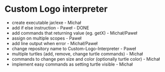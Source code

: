 # Custom Logo interpreter

- create executable jar/exe - Michał
- add if else instruction - Paweł - DONE
- add commands that returning value (eg. getX) - Michał/Paweł
- assign on multiple scopes - Paweł
- add line output when error - Michał/Paweł 
- change repository name to Custom-Logo-Interpreter - Paweł
- multiple turtles (add, remove, change turtle commands) - Michał
- commands to change pen size and color (optionally turtle color) - Michał
- implement easy commands as setting turtle visible - Michał